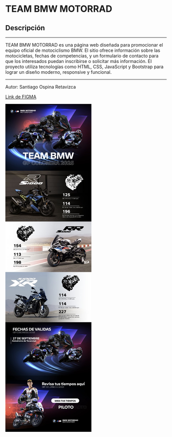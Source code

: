 # TEAM BMW MOTORRAD

## Descripción
---
TEAM BMW MOTORRAD es una página web diseñada para promocionar el equipo oficial de motociclismo BMW. El sitio ofrece información sobre las motocicletas, fechas de competencias, y un formulario de contacto para que los interesados puedan inscribirse o solicitar más información.
El proyecto utiliza tecnologías como HTML, CSS, JavaScript y Bootstrap para lograr un diseño moderno, responsive y funcional.

---
Autor: Santiago Ospina Retavizca

[Link de FIGMA](https://www.figma.com/design/yeTwlnpoAOfaVsXVQVxFlr/BMW-MOTORRAD?t=Gn9JUZc0Hc5VqUxW-1)

![wireframe](./assets/wireframe.jpeg)